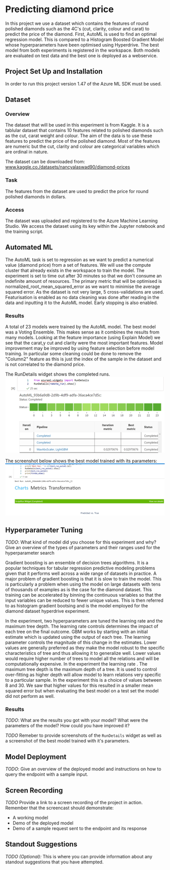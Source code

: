 # Predicting diamond price 

In this project we use a dataset which contains the features of round polished diamonds such as the 4C's (cut, clarity, colour and carat) to predict the price of the diamond. First, AutoML is used to find an optimal regression model. This is compared to a Histogram Boosted Gradient Model whose hyperparameters have been optimised using Hyperdrive. The best model from both experiments is registered in the workspace. Both models are evaluated on test data and the best one is deployed as a webservice.


## Project Set Up and Installation
In order to run this project version 1.47 of the Azure ML SDK must be used. 

## Dataset

### Overview
The dataset that will be used in this experiment is from Kaggle. It is a tablular dataset that contains 10 features related to polished diamonds such as the cut, carat weight and colour. The aim of the data is to use these features to predict the price of the polished diamond. Most of the features are numeric but the cut, clarity and colour are categorical variables which are ordinal in nature. 

The dataset can be downloaded from:
www.kaggle.co./datasets/nancyalaswad90/diamond-prices

### Task
The features from the dataset are used to predict the price for round polished diamonds in dollars.

### Access
The dataset was uploaded and registered to the Azure Machine Learning Studio. We access the dataset using its key within the Jupyter notebook and the training script.

## Automated ML
The AutoML task is set to regression as we want to predict a numerical value (diamond price) from a set of features. We will use the compute cluster that already exists in the workspace to train the model. The experiment is set to time out after 30 minutes so that we don't consume an indefinite amount of resources. The primary metric that will be optimised is normalized_root_mean_squared_error as we want to minimise the average squared error. As the dataset is not very large, 5 cross-validations are used. Featurisation is enabled as no data cleaning was done after reading in the data and inputting it to the AutoML model. Early stopping is also enabled.

### Results
A total of 23 models were trained by the AutoML model. The best model was a Voting Ensemble. This makes sense as it combines the results from many models. Looking at the feature importance (using Explain Model) we see that the carat,y cut and clarity were the most important features. Model improvement may be improved by using feature selection before model training. In particular some cleaning could be done to remove the "Column2" feature as this is just the index of the sample in the dataset and is not correlated to the diamond price. 

The RunDetails widget shows the completed runs.
![alt text](AutoMLRunDetailsScreenshot.png)

The screenshot below shows the best model trained with its parameters:
![alt text](AutoMLBestRunModel.png)


## Hyperparameter Tuning
*TODO*: What kind of model did you choose for this experiment and why? Give an overview of the types of parameters and their ranges used for the hyperparameter search

Gradient boosting is an ensemble of decision trees algorithms. It is a popular techniques for tabular regression predictive modeling problems given that it performs well across a wide range of datasets in practice. A major problem of gradient boosting is that it is slow to train the model. This is particularly a problem when using the model on large datasets with tens of thousands of examples as is the case for the diamond dataset. This training can be accelerated by binning the continuous variables so that the input variables can be reduced to fewer unique values. This is then referred to as histogram gradient bootsing and is the model employed for the diamond dataset hyperdrive experiment.

In the experiment, two hyperparameters are tuned the learning rate and the maximum tree depth. The learning rate controls determines the impact of each tree on the final outcome. GBM works by starting with an initial estimate which is updated using the output of each tree. The learning parameter controls the magnitude of this change in the estimates. Lower values are generally preferred as they make the model robust to the specific characteristics of tree and thus allowing it to generalize well. Lower values would require higher number of trees to model all the relations and will be computationally expensive. In the experiment the learning rate . The maximum tree depth is the maximum depth of a tree. It is used to control over-fitting as higher depth will allow model to learn relations very specific to a particular sample. In the experiment this is a choice of values between 8 and 30. We saw that higher values for this resulted in a smaller mean squared error but when evaluating the best model on a test set the model did not perform as well.




### Results
*TODO*: What are the results you got with your model? What were the parameters of the model? How could you have improved it?

*TODO* Remeber to provide screenshots of the `RunDetails` widget as well as a screenshot of the best model trained with it's parameters.

## Model Deployment
*TODO*: Give an overview of the deployed model and instructions on how to query the endpoint with a sample input.

## Screen Recording
*TODO* Provide a link to a screen recording of the project in action. Remember that the screencast should demonstrate:
- A working model
- Demo of the deployed  model
- Demo of a sample request sent to the endpoint and its response

## Standout Suggestions
*TODO (Optional):* This is where you can provide information about any standout suggestions that you have attempted.
